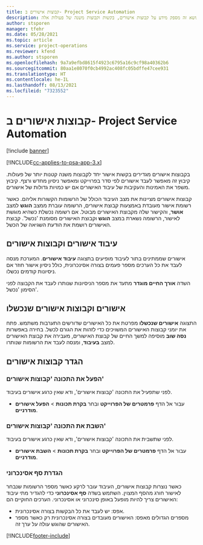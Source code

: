 ```yaml
---
title: קבוצות אישורים ב- Project Service Automation
description: נושא זה מספק מידע על קבוצות אישורים, בקשות וקבוצות משנה של פעולות אלה.
author: stsporen
manager: tfehr
ms.date: 05/28/2021
ms.topic: article
ms.service: project-operations
ms.reviewer: kfend
ms.author: stsporen
ms.openlocfilehash: 9a7a9efbd8615f4923c6795a16c9cf98a40362b6
ms.sourcegitcommit: 80aa1e8070f0cb4992ac408fc05bdffe47cee931
ms.translationtype: HT
ms.contentlocale: he-IL
ms.lasthandoff: 08/13/2021
ms.locfileid: "7323552"
---
```

# <a name="approval-sets-in-project-service-automation"></a>קבוצות אישורים ב- Project Service Automation

[!include [banner](../includes/psa-now-project-operations.md)]

[!INCLUDE[cc-applies-to-psa-app-3.x](../includes/cc-applies-to-psa-app-3x.md)]

בקבוצות אישורים מגדירים בקשות אישור יחד לקבוצות משנה קטנות יותר של פעולות. קיבוץ זה מאפשר לעבד אישורים לפי סדר בפרוייקט ומאפשר ניסיון מחדש ורצף. קיבוץ משפר את האמינות והעקיבות של עיבוד האישורים אם יש כמויות גדולות של אישורים.

קבוצות אישורים מציינות את מצב העיבוד הכולל של הרשומות הקשורות אליהם. כאשר רשומת אישור מעובדת באמצעות קבוצת אישורים, הרשומה עוברת ממצב **הוגש** למצב **אושר**, והקישור שלה מקבוצת האישורים מבוטל. אם רשומה נכשלת כשהיא מוגשת לאישור, הרשומה נשארת במצב **הוגש** וקבוצת האישורים מסומנת 'נכשל'. קבוצת האישורים רושמת את הודעת השגיאה של הכשל.

## <a name="processing-approvals-and-approval-sets"></a>עיבוד אישורים וקבוצות אישורים
אישורים שממתינים בתור לעיבוד מופיעים בתצוגה **עיבוד אישורים**. המערכת מנסה לעבד את כל הערכים מספר פעמים בצורה אסינכרונית, כולל ניסיון אישור חוזר אם ניסיונות קודמים נכשלו.

השדה **אורך החיים מוגדר** מתעד את מספר הניסיונות שנותרו לעבד את הקבוצה לפני הסימון 'נכשל'.

## <a name="failed-approvals-and-approval-sets"></a>אישורים וקבוצות אישורים שנכשלו
התצוגה **אישורים שנכשלו** מפרטת את כל האישורים שדורשים התערבות משתמש. פתח את יומני קבוצות האישורים המשויכים כדי לזהות את הגורם לכשל.
בחירה באפשרות **נסה שוב** מוסיפה למשך החיים של קבוצת האישורים, מעבירה את קבוצת האישורים למצב **בעיבוד**, ומנסה לעבד את הרשומות שנותרו.

## <a name="configure-approval-sets"></a>הגדר קבוצות אישורים

###  <a name="enable-the-approval-sets-feature"></a>הפעל את התכונה 'קבוצות אישורים'
לפני שתפעיל את התכונה 'קבוצות אישורים', ודא שאין כרגע אישורים בעיבוד.

- עבור אל הדף **פרמטרים של הפרוייקט** ובחר **בקרת תכונות** > **הפעל אישורים מודרניים**.

### <a name="turn-off-the-approval-sets-feature"></a>השבת את התכונה 'קבוצות אישורים'
לפני שתשבית את התכונה 'קבוצות אישורים', ודא שאין כרגע אישורים בעיבוד.

- עבור אל הדף **פרמטרים של הפרוייקט** ובחר **בקרת תכונות** > **השבת אישורים מודרניים**.

### <a name="configuring-the-asynchronous-threshold"></a>הגדרת סף אסינכרוני 
כאשר נוצרות קבוצות אישורים, העיבוד עובר לרקע כאשר מספר הרשומות שנבחר לאישור חורג מהסף המצוין. השתמש בשדה **סף אסינכרוני** כדי להגדיר מתי עיבוד האישורים צריך להיות מופעל באופן סינכרוני או אסינכרוני.
הערכים החוקיים הם:

  - אפס: יש לעבד את כל הבקשות בצורה אסינכרונית. 
  - מספרים הגדולים מאפס: האישורים מעובדים בצורה אסינכרונית רק כאשר מספר האישורים שהוגש עולה על ערך זה.

[!INCLUDE[footer-include](../includes/footer-banner.md)]
